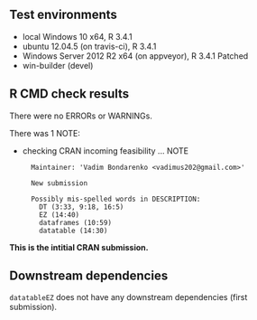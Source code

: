 
## Test environments
* local Windows 10 x64, R 3.4.1
* ubuntu 12.04.5 (on travis-ci), R 3.4.1
* Windows Server 2012 R2 x64 (on appveyor), R 3.4.1 Patched
* win-builder (devel)

## R CMD check results
There were no ERRORs or WARNINGs. 

There was 1 NOTE:

* checking CRAN incoming feasibility ... NOTE

        Maintainer: 'Vadim Bondarenko <vadimus202@gmail.com>'
        
        New submission
        
        Possibly mis-spelled words in DESCRIPTION:
          DT (3:33, 9:18, 16:5)
          EZ (14:40)
          dataframes (10:59)
          datatable (14:30)

**This is the intitial CRAN submission.**
 
## Downstream dependencies
`datatableEZ` does not have any downstream dependencies (first submission).

